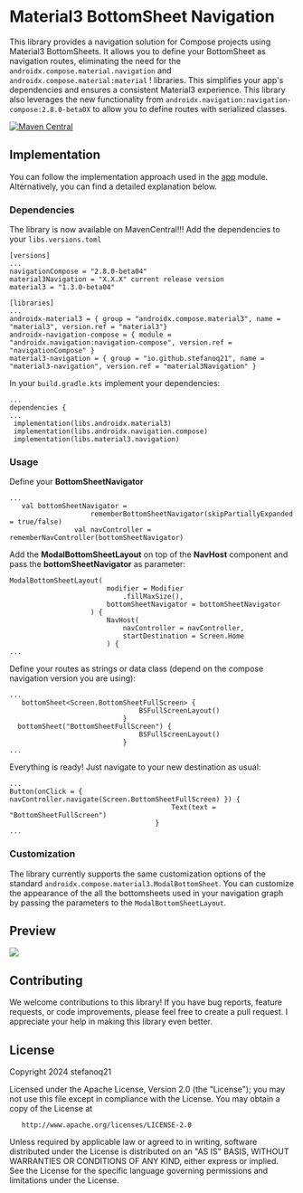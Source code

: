 # Material3 BottomSheet Navigation

This library provides a navigation solution for Compose projects using Material3 BottomSheets. It allows you to define your BottomSheet as navigation routes, eliminating the need for the `androidx.compose.material.navigation` and ` androidx.compose.material:material` !
libraries. This simplifies your app's dependencies and ensures a consistent Material3 experience.
This library also leverages the new functionality from `androidx.navigation:navigation-compose:2.8.0-beta0X` to allow you to define routes with serialized classes.

[![Maven Central](https://img.shields.io/maven-central/v/io.github.stefanoq21/material3-navigation)](https://central.sonatype.com/artifact/io.github.stefanoq21/material3-navigation)

## Implementation

You can follow the implementation approach used in the  [app](https://github.com/stefanoq21/BottomSheetNavigator3/tree/main/app "app") module. Alternatively, you can find a detailed explanation below.

### Dependencies
The library is now available on MavenCentral!!! 
Add the dependencies to your `libs.versions.toml`
```
[versions]
...
navigationCompose = "2.8.0-beta04"
material3Navigation = "X.X.X" current release version
material3 = "1.3.0-beta04"

[libraries]
...
androidx-material3 = { group = "androidx.compose.material3", name = "material3", version.ref = "material3"}
androidx-navigation-compose = { module = "androidx.navigation:navigation-compose", version.ref = "navigationCompose" }
material3-navigation = { group = "io.github.stefanoq21", name = "material3-navigation", version.ref = "material3Navigation" }

```
In your `build.gradle.kts` implement your dependencies:
```
...
dependencies {
...
 implementation(libs.androidx.material3)
 implementation(libs.androidx.navigation.compose)
 implementation(libs.material3.navigation)
```
### Usage
Define your **BottomSheetNavigator**
```
...
   val bottomSheetNavigator =
                    rememberBottomSheetNavigator(skipPartiallyExpanded = true/false)
                val navController = rememberNavController(bottomSheetNavigator)
```
Add the **ModalBottomSheetLayout** on top of the **NavHost** component and pass the **bottomSheetNavigator** as parameter:
```
ModalBottomSheetLayout(
                        modifier = Modifier
                            .fillMaxSize(),
                        bottomSheetNavigator = bottomSheetNavigator
                    ) {
                        NavHost(
                            navController = navController,
                            startDestination = Screen.Home
                        ) {
...
```
Define your routes as strings or data class (depend on the compose navigation version you are using):
```
...
   bottomSheet<Screen.BottomSheetFullScreen> {
                                BSFullScreenLayout()
                            }
  bottomSheet("BottomSheetFullScreen") {
                                BSFullScreenLayout()
                            }
...
```
Everything is ready! Just navigate to your new destination as usual:
```
...
Button(onClick = { navController.navigate(Screen.BottomSheetFullScreen) }) {
                                        Text(text = "BottomSheetFullScreen")
                                    }
...
```
### Customization

The library currently supports the same customization options of the standard `androidx.compose.material3.ModalBottomSheet`. You can customize the appearance of the all the bottomsheets used in your navigation graph by passing the parameters to the `ModalBottomSheetLayout`.

## Preview
![](https://github.com/stefanoq21/BottomSheetNavigator3/assets/22545898/c971f6cf-bb04-41c1-b3ea-7b72757e09af)


## Contributing

We welcome contributions to this library! If you have bug reports, feature requests, or code improvements, please feel free to create a pull request. I appreciate your help in making this library even better.

## License

   Copyright 2024 stefanoq21

   Licensed under the Apache License, Version 2.0 (the "License");
   you may not use this file except in compliance with the License.
   You may obtain a copy of the License at

       http://www.apache.org/licenses/LICENSE-2.0

   Unless required by applicable law or agreed to in writing, software
   distributed under the License is distributed on an "AS IS" BASIS,
   WITHOUT WARRANTIES OR CONDITIONS OF ANY KIND, either express or implied.
   See the License for the specific language governing permissions and
   limitations under the License.

